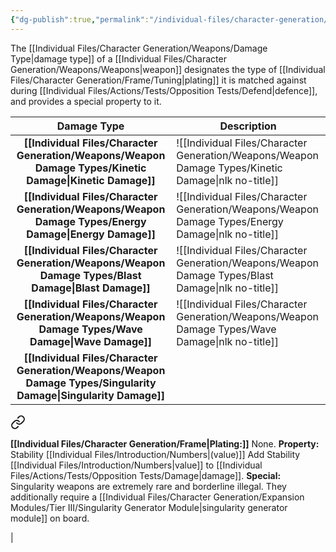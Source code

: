 ```yaml
---
{"dg-publish":true,"permalink":"/individual-files/character-generation/weapons/damage-type/"}
---
```


The [[Individual Files/Character Generation/Weapons/Damage Type\|damage type]] of a [[Individual Files/Character Generation/Weapons/Weapons\|weapon]] designates the type of [[Individual Files/Character Generation/Frame/Tuning\|plating]] it is matched against during [[Individual Files/Actions/Tests/Opposition Tests/Defend\|defence]], and provides a special property to it.


|        Damage Type         | Description                       |
| :------------------------: | --------------------------------- |
|   **[[Individual Files/Character Generation/Weapons/Weapon Damage Types/Kinetic Damage\|Kinetic Damage]]**   | ![[Individual Files/Character Generation/Weapons/Weapon Damage Types/Kinetic Damage\|nlk no-title]] |
|   **[[Individual Files/Character Generation/Weapons/Weapon Damage Types/Energy Damage\|Energy Damage]]**    | ![[Individual Files/Character Generation/Weapons/Weapon Damage Types/Energy Damage\|nlk no-title]]  |
|    **[[Individual Files/Character Generation/Weapons/Weapon Damage Types/Blast Damage\|Blast Damage]]**    | ![[Individual Files/Character Generation/Weapons/Weapon Damage Types/Blast Damage\|nlk no-title]]   |
|    **[[Individual Files/Character Generation/Weapons/Weapon Damage Types/Wave Damage\|Wave Damage]]**     | ![[Individual Files/Character Generation/Weapons/Weapon Damage Types/Wave Damage\|nlk no-title]]    |
| **[[Individual Files/Character Generation/Weapons/Weapon Damage Types/Singularity Damage\|Singularity Damage]]** | 
<div class="transclusion internal-embed is-loaded"><a class="markdown-embed-link" href="/individual-files/character-generation/weapons/weapon-damage-types/singularity-damage/" aria-label="Open link"><svg xmlns="http://www.w3.org/2000/svg" width="24" height="24" viewBox="0 0 24 24" fill="none" stroke="currentColor" stroke-width="2" stroke-linecap="round" stroke-linejoin="round" class="svg-icon lucide-link"><path d="M10 13a5 5 0 0 0 7.54.54l3-3a5 5 0 0 0-7.07-7.07l-1.72 1.71"></path><path d="M14 11a5 5 0 0 0-7.54-.54l-3 3a5 5 0 0 0 7.07 7.07l1.71-1.71"></path></svg></a><div class="markdown-embed">




**[[Individual Files/Character Generation/Frame\|Plating:]]** None.
**Property:** Stability [[Individual Files/Introduction/Numbers\|(value)]]
Add Stability [[Individual Files/Introduction/Numbers\|value]] to [[Individual Files/Actions/Tests/Opposition Tests/Damage\|damage]].
**Special:** Singularity weapons are extremely rare and borderline illegal. They additionally require a [[Individual Files/Character Generation/Expansion Modules/Tier III/Singularity Generator Module\|singularity generator module]] on board.

</div></div>
           |
